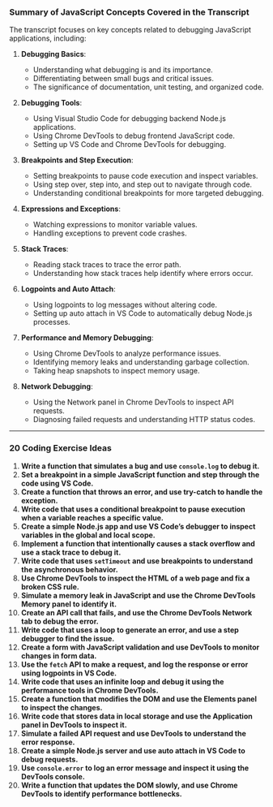### Summary of JavaScript Concepts Covered in the Transcript

The transcript focuses on key concepts related to debugging JavaScript applications, including:

1. **Debugging Basics**:
    
    - Understanding what debugging is and its importance.
    - Differentiating between small bugs and critical issues.
    - The significance of documentation, unit testing, and organized code.
2. **Debugging Tools**:
    
    - Using Visual Studio Code for debugging backend Node.js applications.
    - Using Chrome DevTools to debug frontend JavaScript code.
    - Setting up VS Code and Chrome DevTools for debugging.
3. **Breakpoints and Step Execution**:
    
    - Setting breakpoints to pause code execution and inspect variables.
    - Using step over, step into, and step out to navigate through code.
    - Understanding conditional breakpoints for more targeted debugging.
4. **Expressions and Exceptions**:
    
    - Watching expressions to monitor variable values.
    - Handling exceptions to prevent code crashes.
5. **Stack Traces**:
    
    - Reading stack traces to trace the error path.
    - Understanding how stack traces help identify where errors occur.
6. **Logpoints and Auto Attach**:
    
    - Using logpoints to log messages without altering code.
    - Setting up auto attach in VS Code to automatically debug Node.js processes.
7. **Performance and Memory Debugging**:
    
    - Using Chrome DevTools to analyze performance issues.
    - Identifying memory leaks and understanding garbage collection.
    - Taking heap snapshots to inspect memory usage.
8. **Network Debugging**:
    
    - Using the Network panel in Chrome DevTools to inspect API requests.
    - Diagnosing failed requests and understanding HTTP status codes.

---

### 20 Coding Exercise Ideas

1. **Write a function that simulates a bug and use `console.log` to debug it.**
2. **Set a breakpoint in a simple JavaScript function and step through the code using VS Code.**
3. **Create a function that throws an error, and use try-catch to handle the exception.**
4. **Write code that uses a conditional breakpoint to pause execution when a variable reaches a specific value.**
5. **Create a simple Node.js app and use VS Code’s debugger to inspect variables in the global and local scope.**
6. **Implement a function that intentionally causes a stack overflow and use a stack trace to debug it.**
7. **Write code that uses `setTimeout` and use breakpoints to understand the asynchronous behavior.**
8. **Use Chrome DevTools to inspect the HTML of a web page and fix a broken CSS rule.**
9. **Simulate a memory leak in JavaScript and use the Chrome DevTools Memory panel to identify it.**
10. **Create an API call that fails, and use the Chrome DevTools Network tab to debug the error.**
11. **Write code that uses a loop to generate an error, and use a step debugger to find the issue.**
12. **Create a form with JavaScript validation and use DevTools to monitor changes in form data.**
13. **Use the `fetch` API to make a request, and log the response or error using logpoints in VS Code.**
14. **Write code that uses an infinite loop and debug it using the performance tools in Chrome DevTools.**
15. **Create a function that modifies the DOM and use the Elements panel to inspect the changes.**
16. **Write code that stores data in local storage and use the Application panel in DevTools to inspect it.**
17. **Simulate a failed API request and use DevTools to understand the error response.**
18. **Create a simple Node.js server and use auto attach in VS Code to debug requests.**
19. **Use `console.error` to log an error message and inspect it using the DevTools console.**
20. **Write a function that updates the DOM slowly, and use Chrome DevTools to identify performance bottlenecks.**